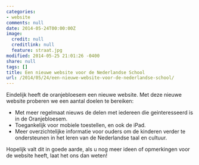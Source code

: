 ```yaml
---
categories:
- website
comments: null
date: 2014-05-24T00:00:00Z
image:
  credit: null
  creditlink: null
  feature: straat.jpg
modified: 2014-05-25 21:01:26 -0400
share: null
tags: []
title: Een nieuwe website voor de Nederlandse School
url: /2014/05/24/een-nieuwe-website-voor-de-nederlandse-school/
---
```


Eindelijk heeft de oranjebloesem een nieuwe website. Met deze nieuwe website proberen we een aantal doelen te bereiken:

* Met meer regelmaat nieuws de delen met iedereen die geinteresseerd is in de Oranjebloesem.
* Toegankelijk voor mobiele toestellen, en ook de iPad.
* Meer overzichtelijke informatie voor ouders om de kinderen verder te ondersteunen in het leren van de Nederlandse taal en cultuur.

Hopelijk valt dit in goede aarde, als u nog meer ideen of opmerkingen voor de website heeft, laat het ons dan weten!
